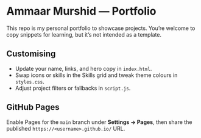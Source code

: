 # Ammaar Murshid — Portfolio

This repo is my personal portfolio to showcase projects. You’re welcome to copy snippets for learning, but it’s not intended as a template.

## Customising
- Update your name, links, and hero copy in `index.html`.
- Swap icons or skills in the Skills grid and tweak theme colours in `styles.css`.
- Adjust project filters or fallbacks in `script.js`.

## GitHub Pages
Enable Pages for the `main` branch under **Settings → Pages**, then share the published `https://<username>.github.io/` URL.
